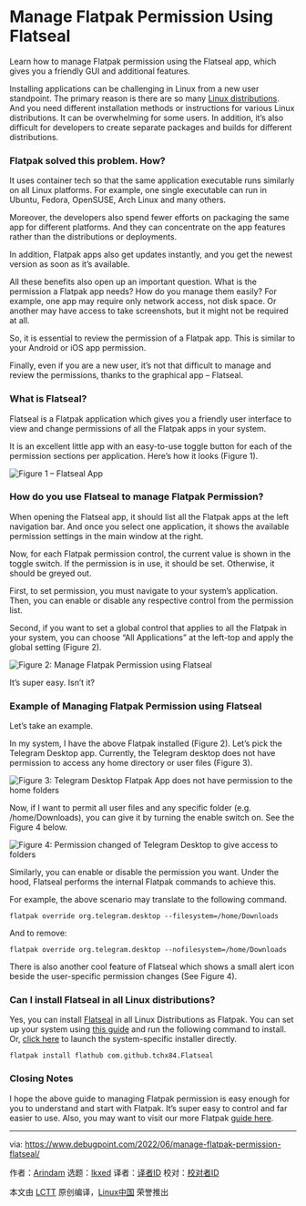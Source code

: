 [#]: subject: "Manage Flatpak Permission Using Flatseal"
[#]: via: "https://www.debugpoint.com/2022/06/manage-flatpak-permission-flatseal/"
[#]: author: "Arindam https://www.debugpoint.com/author/admin1/"
[#]: collector: "lkxed"
[#]: translator: "geekpi"
[#]: reviewer: " "
[#]: publisher: " "
[#]: url: " "

Manage Flatpak Permission Using Flatseal
======
Learn how to manage Flatpak permission using the Flatseal app, which gives you a friendly GUI and additional features.

Installing applications can be challenging in Linux from a new user standpoint. The primary reason is there are so many [Linux distributions][1]. And you need different installation methods or instructions for various Linux distributions. It can be overwhelming for some users. In addition, it’s also difficult for developers to create separate packages and builds for different distributions.

### Flatpak solved this problem. How?

It uses container tech so that the same application executable runs similarly on all Linux platforms. For example, one single executable can run in Ubuntu, Fedora, OpenSUSE, Arch Linux and many others.

Moreover, the developers also spend fewer efforts on packaging the same app for different platforms. And they can concentrate on the app features rather than the distributions or deployments.

In addition, Flatpak apps also get updates instantly, and you get the newest version as soon as it’s available.

All these benefits also open up an important question. What is the permission a Flatpak app needs? How do you manage them easily? For example, one app may require only network access, not disk space. Or another may have access to take screenshots, but it might not be required at all.

So, it is essential to review the permission of a Flatpak app. This is similar to your Android or iOS app permission.

Finally, even if you are a new user, it’s not that difficult to manage and review the permissions, thanks to the graphical app – Flatseal.

### What is Flatseal?

Flatseal is a Flatpak application which gives you a friendly user interface to view and change permissions of all the Flatpak apps in your system.

It is an excellent little app with an easy-to-use toggle button for each of the permission sections per application. Here’s how it looks (Figure 1).

![Figure 1 – Flatseal App][2]

### How do you use Flatseal to manage Flatpak Permission?

When opening the Flatseal app, it should list all the Flatpak apps at the left navigation bar. And once you select one application, it shows the available permission settings in the main window at the right.

Now, for each Flatpak permission control, the current value is shown in the toggle switch. If the permission is in use, it should be set. Otherwise, it should be greyed out.

First, to set permission, you must navigate to your system’s application. Then, you can enable or disable any respective control from the permission list.

Second, if you want to set a global control that applies to all the Flatpak in your system, you can choose “All Applications” at the left-top and apply the global setting (Figure 2).

![Figure 2: Manage Flatpak Permission using Flatseal][3]

It’s super easy. Isn’t it?

### Example of Managing Flatpak Permission using Flatseal

Let’s take an example.

In my system, I have the above Flatpak installed (Figure 2). Let’s pick the Telegram Desktop app. Currently, the Telegram desktop does not have permission to access any home directory or user files (Figure 3).

![Figure 3: Telegram Desktop Flatpak App does not have permission to the home folders][4]

Now, if I want to permit all user files and any specific folder (e.g. /home/Downloads), you can give it by turning the enable switch on. See the Figure 4 below.

![Figure 4: Permission changed of Telegram Desktop to give access to folders][5]

Similarly, you can enable or disable the permission you want. Under the hood, Flatseal performs the internal Flatpak commands to achieve this.

For example, the above scenario may translate to the following command.

```
flatpak override org.telegram.desktop --filesystem=/home/Downloads
```

And to remove:

```
flatpak override org.telegram.desktop --nofilesystem=/home/Downloads
```

There is also another cool feature of Flatseal which shows a small alert icon beside the user-specific permission changes (See Figure 4).

### Can I install Flatseal in all Linux distributions?

Yes, you can install [Flatseal][6] in all Linux Distributions as Flatpak. You can set up your system using [this guide][7] and run the following command to install. Or, [click here][8] to launch the system-specific installer directly.

```
flatpak install flathub com.github.tchx84.Flatseal
```

### Closing Notes

I hope the above guide to managing Flatpak permission is easy enough for you to understand and start with Flatpak. It’s super easy to control and far easier to use. Also, you may want to visit our more Flatpak [guide here][9].

--------------------------------------------------------------------------------

via: https://www.debugpoint.com/2022/06/manage-flatpak-permission-flatseal/

作者：[Arindam][a]
选题：[lkxed][b]
译者：[译者ID](https://github.com/译者ID)
校对：[校对者ID](https://github.com/校对者ID)

本文由 [LCTT](https://github.com/LCTT/TranslateProject) 原创编译，[Linux中国](https://linux.cn/) 荣誉推出

[a]: https://www.debugpoint.com/author/admin1/
[b]: https://github.com/lkxed
[1]: https://www.debugpoint.com/category/distributions
[2]: https://www.debugpoint.com/wp-content/uploads/2022/06/Flatseal-App.jpg
[3]: https://www.debugpoint.com/wp-content/uploads/2022/06/Manage-Flatpak-Permission-using-Flatseal.jpg
[4]: https://www.debugpoint.com/wp-content/uploads/2022/06/Telegram-Desktop-Flatpak-App-does-not-have-permission-to-the-home-folders.jpg
[5]: https://www.debugpoint.com/wp-content/uploads/2022/06/Permission-changed-of-Telegram-Desktop-to-give-access-to-folders.jpg
[6]: https://flathub.org/apps/details/com.github.tchx84.Flatseal
[7]: https://flatpak.org/setup/
[8]: https://dl.flathub.org/repo/appstream/com.github.tchx84.Flatseal.flatpakref
[9]: https://www.debugpoint.com/tag/flatpak/
